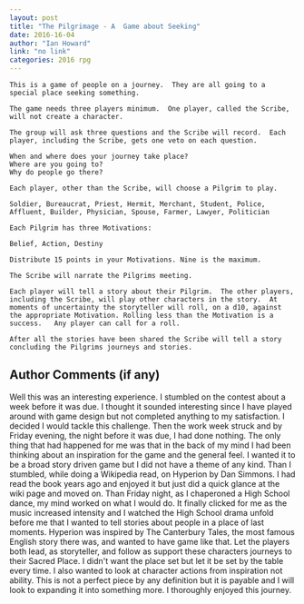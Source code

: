 ```yaml
---
layout: post
title: "The Pilgrimage - A  Game about Seeking"
date: 2016-16-04
author: "Ian Howard"
link: "no link"
categories: 2016 rpg
---
```

```
This is a game of people on a journey.  They are all going to a special place seeking something.

The game needs three players minimum.  One player, called the Scribe, will not create a character.

The group will ask three questions and the Scribe will record.  Each player, including the Scribe, gets one veto on each question.
 
When and where does your journey take place?
Where are you going to?
Why do people go there?

Each player, other than the Scribe, will choose a Pilgrim to play.

Soldier, Bureaucrat, Priest, Hermit, Merchant, Student, Police, 
Affluent, Builder, Physician, Spouse, Farmer, Lawyer, Politician

Each Pilgrim has three Motivations:

Belief, Action, Destiny

Distribute 15 points in your Motivations. Nine is the maximum.

The Scribe will narrate the Pilgrims meeting.  

Each player will tell a story about their Pilgrim.  The other players, including the Scribe, will play other characters in the story.  At moments of uncertainty the storyteller will roll, on a d10, against the appropriate Motivation. Rolling less than the Motivation is a success.   Any player can call for a roll.

After all the stories have been shared the Scribe will tell a story concluding the Pilgrims journeys and stories.
```
## Author Comments (if any)

Well this was an interesting experience.  I stumbled on the contest about a week before it was due.  I thought it sounded interesting since I have played around with game design but not completed anything to my satisfaction.  I decided I would tackle this challenge.  Then the work week struck and by Friday evening, the night before it was due, I had done nothing.  The only thing that had happened for me was that in the back of my mind I had been thinking about an inspiration for the game and the general feel.  I wanted it to be a broad story driven game but I did not have a theme of any kind.  Than I stumbled, while doing a Wikipedia read, on Hyperion by Dan Simmons.  I had read the book years ago and enjoyed it but just did a quick glance at the wiki page and moved on.  Than Friday night, as I chaperoned a High School dance, my mind worked on what I would do.  It finally clicked for me as the music increased intensity and I watched the High School drama unfold before me that I wanted to tell stories about people in a place of last moments.  Hyperion was inspired by The Canterbury Tales, the most famous English story there was, and  wanted to have  game like that.  Let the players both lead, as storyteller, and follow as support these characters journeys to their Sacred Place. I didn't want the place set but let it be set by the table every time.  I also wanted to look at character actions from inspiration not ability.  This is not a perfect piece by any definition but it is payable and I will look to expanding it into something more.  I thoroughly enjoyed this journey.
